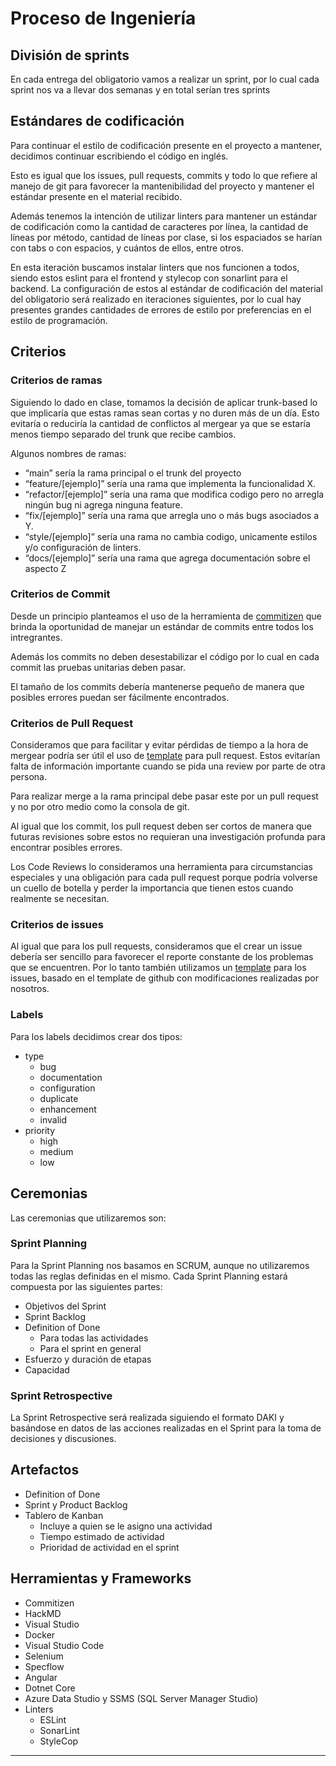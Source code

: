 # Proceso de Ingeniería
## División de sprints
En cada entrega del obligatorio vamos a realizar un sprint, por lo cual cada sprint nos va a llevar dos semanas y en total serían tres sprints

## Estándares de codificación
Para continuar el estilo de codificación presente en el proyecto a mantener, decidimos continuar escribiendo el código en inglés.

Esto es igual que los issues, pull requests, commits y todo lo que refiere al manejo de git para favorecer la mantenibilidad del proyecto y mantener el estándar presente en el material recibido. 

Además tenemos la intención de utilizar linters para mantener un estándar de codificación como la cantidad de caracteres por línea, la cantidad de líneas por método, cantidad de líneas por clase, si los espaciados se harían con tabs o con espacios, y cuántos de ellos, entre otros.

En esta iteración buscamos instalar linters que nos funcionen a todos, siendo estos eslint para el frontend y stylecop con sonarlint para el backend. La configuración de estos al estándar de codificación del material del obligatorio será realizado en iteraciones siguientes, por lo cual hay presentes grandes cantidades de errores de estilo por preferencias en el estilo de programación.

## Criterios
### Criterios de ramas

Siguiendo lo dado en clase, tomamos la decisión de aplicar trunk-based lo que implicaría que estas ramas sean cortas y no duren más de un día. Esto evitaría o reduciría la cantidad de conflictos al mergear ya que se estaría menos tiempo separado del trunk que recibe cambios.

Algunos nombres de ramas:
- “main” sería la rama principal o el trunk del proyecto
- “feature/[ejemplo]” sería una rama que implementa la funcionalidad X.
- “refactor/[ejemplo]” sería una rama que modifica codigo pero no arregla ningún bug ni agrega ninguna feature.
- “fix/[ejemplo]” sería una rama que arregla uno o más bugs asociados a Y.
- “style/[ejemplo]” sería una rama no cambia codigo, unicamente estilos y/o configuración de linters.
- “docs/[ejemplo]” sería una rama que agrega documentación sobre el aspecto Z


### Criterios de Commit

Desde un principio planteamos el uso de la herramienta de [commitizen](https://commitizen-tools.github.io/commitizen/) que brinda la oportunidad de manejar un estándar de commits entre todos los intregrantes. 

Además los commits no deben desestabilizar el código por lo cual en cada commit las pruebas unitarias deben pasar.

El tamaño de los commits debería mantenerse pequeño de manera que posibles errores puedan ser fácilmente encontrados.

### Criterios de Pull Request

Consideramos que para facilitar y evitar pérdidas de tiempo a la hora de mergear podría ser útil el uso de [template](/.github/pull_request_template.md) para pull request. Estos evitarían falta de información importante cuando se pida una review por parte de otra persona.

Para realizar merge a la rama principal debe pasar este por un pull request y no por otro medio como la consola de git.

Al igual que los commit, los pull request deben ser cortos de manera que futuras revisiones sobre estos no requieran una investigación profunda para encontrar posibles errores.

Los Code Reviews lo consideramos una herramienta para circumstancias especiales y una obligación para cada pull request porque podría volverse un cuello de botella y perder la importancia que tienen estos cuando realmente se necesitan.



### Criterios de issues

Al igual que para los pull requests, consideramos que el crear un issue debería ser sencillo para favorecer el reporte constante de los problemas que se encuentren. Por lo tanto también utilizamos un [template](/.github/ISSUE_TEMPLATE/bug_report.md) para los issues, basado en el template de github con modificaciones realizadas por nosotros.


###  Labels

Para los labels decidimos crear dos tipos:
- type
    - bug
    - documentation
    - configuration
    - duplicate
    - enhancement
    - invalid
- priority
    - high
    - medium
    - low

## Ceremonias

Las ceremonias que utilizaremos son: 
### Sprint Planning

Para la Sprint Planning nos basamos en SCRUM, aunque no utilizaremos todas las reglas definidas en el mismo.
Cada Sprint Planning estará compuesta por las siguientes partes:

* Objetivos del Sprint
* Sprint Backlog
* Definition of Done
    - Para todas las actividades
    - Para el sprint en general
* Esfuerzo y duración de etapas
* Capacidad

### Sprint Retrospective

La Sprint Retrospective será realizada siguiendo el formato DAKI y basándose en datos de las acciones realizadas en el Sprint para la toma de decisiones y discusiones.

## Artefactos
- Definition of Done
- Sprint y Product Backlog
- Tablero de Kanban
    - Incluye a quien se le asigno una actividad
    - Tiempo estimado de actividad
    - Prioridad de actividad en el sprint

## Herramientas y Frameworks
- Commitizen
- HackMD
- Visual Studio
- Docker
- Visual Studio Code
- Selenium
- Specflow
- Angular
- Dotnet Core
- Azure Data Studio y SSMS (SQL Server Manager Studio)
- Linters
    - ESLint
    - SonarLint
    - StyleCop


----



